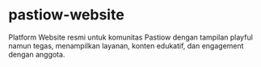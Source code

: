 # pastiow-website
Platform Website resmi untuk komunitas Pastiow dengan tampilan playful namun tegas, menampilkan layanan, konten edukatif, dan engagement dengan anggota.  
